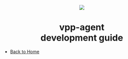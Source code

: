 <p align="center">
<a href="https://ligato.io/"><img src="https://avatars0.githubusercontent.com/u/28989152?s=200&v=4"></a>
</p>

<h1 align="center">
vpp-agent <br> development guide
</h1>

<p align="center">
<ul>
<li><a href="https://github.com/ligato/vpp-agent/wiki/Home">Back to Home</a></li>
</ul>
</p>
